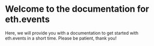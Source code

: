 # Welcome to the documentation for eth.events

Here, we will provide you with a documentation to get started with eth.events in a short time.
Please be patient, thank you!


